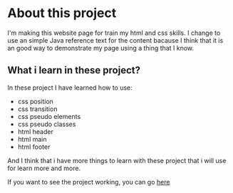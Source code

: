 # About this project
I'm making this website page for train my html and css skills.
I change to use an simple Java reference text for the content bacause I think that it is an good way to demonstrate my page using a thing that I know.

## What i learn in these project?
In these project I have learned how to use:
- css position
- css transition
- css pseudo elements
- css pseudo classes
- html header
- html main
- html footer

And I think that i have more things to learn with these project that i will use for learn more and more.

If you want to see the project working, you can go [here](https://raffa064.github.io/Website-Sample/)